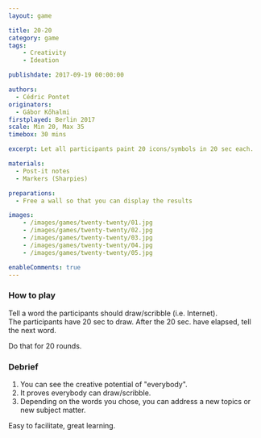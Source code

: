 ```yaml
---
layout: game

title: 20-20
category: game
tags:
    - Creativity
    - Ideation

publishdate: 2017-09-19 00:00:00

authors: 
  - Cédric Pontet
originators: 
  - Gábor Kőhalmi
firstplayed: Berlin 2017
scale: Min 20, Max 35
timebox: 30 mins

excerpt: Let all participants paint 20 icons/symbols in 20 sec each.

materials:
  - Post-it notes
  - Markers (Sharpies)

preparations:
  - Free a wall so that you can display the results

images:
    - /images/games/twenty-twenty/01.jpg
    - /images/games/twenty-twenty/02.jpg
    - /images/games/twenty-twenty/03.jpg
    - /images/games/twenty-twenty/04.jpg
    - /images/games/twenty-twenty/05.jpg

enableComments: true
---
```


### How to play

Tell a word the participants should draw/scribble (i.e. Internet).  
The participants have 20 sec to draw.
After the 20 sec. have elapsed, tell the next word.

Do that for 20 rounds.

### Debrief

1. You can see the creative potential of "everybody".
2. It proves everybody can draw/scribble.
3. Depending on the words you chose, you can address a new topics or new subject matter.

Easy to facilitate, great learning.